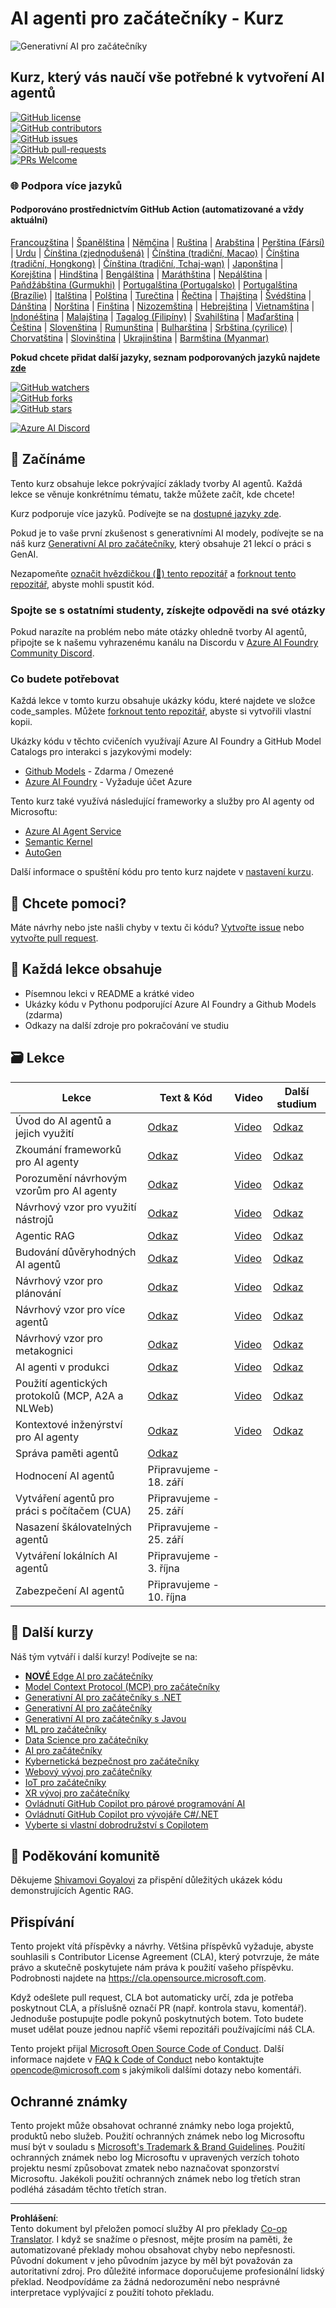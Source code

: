 <!--
CO_OP_TRANSLATOR_METADATA:
{
  "original_hash": "0c6a7a65974383f8467bb6adf3d34bc5",
  "translation_date": "2025-09-29T21:17:31+00:00",
  "source_file": "README.md",
  "language_code": "cs"
}
-->
# AI agenti pro začátečníky - Kurz

![Generativní AI pro začátečníky](../../translated_images/repo-thumbnailv2.06f4a48036fde647f6ba4eb19f5651babe59bb30e972748afb349e47725d7601.cs.png)

## Kurz, který vás naučí vše potřebné k vytvoření AI agentů

[![GitHub license](https://img.shields.io/github/license/microsoft/ai-agents-for-beginners.svg)](https://github.com/microsoft/ai-agents-for-beginners/blob/master/LICENSE?WT.mc_id=academic-105485-koreyst)  
[![GitHub contributors](https://img.shields.io/github/contributors/microsoft/ai-agents-for-beginners.svg)](https://GitHub.com/microsoft/ai-agents-for-beginners/graphs/contributors/?WT.mc_id=academic-105485-koreyst)  
[![GitHub issues](https://img.shields.io/github/issues/microsoft/ai-agents-for-beginners.svg)](https://GitHub.com/microsoft/ai-agents-for-beginners/issues/?WT.mc_id=academic-105485-koreyst)  
[![GitHub pull-requests](https://img.shields.io/github/issues-pr/microsoft/ai-agents-for-beginners.svg)](https://GitHub.com/microsoft/ai-agents-for-beginners/pulls/?WT.mc_id=academic-105485-koreyst)  
[![PRs Welcome](https://img.shields.io/badge/PRs-welcome-brightgreen.svg?style=flat-square)](http://makeapullrequest.com?WT.mc_id=academic-105485-koreyst)  

### 🌐 Podpora více jazyků

#### Podporováno prostřednictvím GitHub Action (automatizované a vždy aktuální)

[Francouzština](../fr/README.md) | [Španělština](../es/README.md) | [Němčina](../de/README.md) | [Ruština](../ru/README.md) | [Arabština](../ar/README.md) | [Perština (Fársí)](../fa/README.md) | [Urdu](../ur/README.md) | [Čínština (zjednodušená)](../zh/README.md) | [Čínština (tradiční, Macao)](../mo/README.md) | [Čínština (tradiční, Hongkong)](../hk/README.md) | [Čínština (tradiční, Tchaj-wan)](../tw/README.md) | [Japonština](../ja/README.md) | [Korejština](../ko/README.md) | [Hindština](../hi/README.md) | [Bengálština](../bn/README.md) | [Maráthština](../mr/README.md) | [Nepálština](../ne/README.md) | [Paňdžábština (Gurmukhi)](../pa/README.md) | [Portugalština (Portugalsko)](../pt/README.md) | [Portugalština (Brazílie)](../br/README.md) | [Italština](../it/README.md) | [Polština](../pl/README.md) | [Turečtina](../tr/README.md) | [Řečtina](../el/README.md) | [Thajština](../th/README.md) | [Švédština](../sv/README.md) | [Dánština](../da/README.md) | [Norština](../no/README.md) | [Finština](../fi/README.md) | [Nizozemština](../nl/README.md) | [Hebrejština](../he/README.md) | [Vietnamština](../vi/README.md) | [Indonéština](../id/README.md) | [Malajština](../ms/README.md) | [Tagalog (Filipíny)](../tl/README.md) | [Svahilština](../sw/README.md) | [Maďarština](../hu/README.md) | [Čeština](./README.md) | [Slovenština](../sk/README.md) | [Rumunština](../ro/README.md) | [Bulharština](../bg/README.md) | [Srbština (cyrilice)](../sr/README.md) | [Chorvatština](../hr/README.md) | [Slovinština](../sl/README.md) | [Ukrajinština](../uk/README.md) | [Barmština (Myanmar)](../my/README.md)

**Pokud chcete přidat další jazyky, seznam podporovaných jazyků najdete [zde](https://github.com/Azure/co-op-translator/blob/main/getting_started/supported-languages.md)**

[![GitHub watchers](https://img.shields.io/github/watchers/microsoft/ai-agents-for-beginners.svg?style=social&label=Watch)](https://GitHub.com/microsoft/ai-agents-for-beginners/watchers/?WT.mc_id=academic-105485-koreyst)  
[![GitHub forks](https://img.shields.io/github/forks/microsoft/ai-agents-for-beginners.svg?style=social&label=Fork)](https://GitHub.com/microsoft/ai-agents-for-beginners/network/?WT.mc_id=academic-105485-koreyst)  
[![GitHub stars](https://img.shields.io/github/stars/microsoft/ai-agents-for-beginners.svg?style=social&label=Star)](https://GitHub.com/microsoft/ai-agents-for-beginners/stargazers/?WT.mc_id=academic-105485-koreyst)  

[![Azure AI Discord](https://dcbadge.limes.pink/api/server/kzRShWzttr)](https://discord.gg/kzRShWzttr)

## 🌱 Začínáme

Tento kurz obsahuje lekce pokrývající základy tvorby AI agentů. Každá lekce se věnuje konkrétnímu tématu, takže můžete začít, kde chcete!

Kurz podporuje více jazyků. Podívejte se na [dostupné jazyky zde](../..).

Pokud je to vaše první zkušenost s generativními AI modely, podívejte se na náš kurz [Generativní AI pro začátečníky](https://aka.ms/genai-beginners), který obsahuje 21 lekcí o práci s GenAI.

Nezapomeňte [označit hvězdičkou (🌟) tento repozitář](https://docs.github.com/en/get-started/exploring-projects-on-github/saving-repositories-with-stars?WT.mc_id=academic-105485-koreyst) a [forknout tento repozitář](https://github.com/microsoft/ai-agents-for-beginners/fork), abyste mohli spustit kód.

### Spojte se s ostatními studenty, získejte odpovědi na své otázky

Pokud narazíte na problém nebo máte otázky ohledně tvorby AI agentů, připojte se k našemu vyhrazenému kanálu na Discordu v [Azure AI Foundry Community Discord](https://aka.ms/ai-agents/discord).

### Co budete potřebovat

Každá lekce v tomto kurzu obsahuje ukázky kódu, které najdete ve složce code_samples. Můžete [forknout tento repozitář](https://github.com/microsoft/ai-agents-for-beginners/fork), abyste si vytvořili vlastní kopii.

Ukázky kódu v těchto cvičeních využívají Azure AI Foundry a GitHub Model Catalogs pro interakci s jazykovými modely:

- [Github Models](https://aka.ms/ai-agents-beginners/github-models) - Zdarma / Omezené  
- [Azure AI Foundry](https://aka.ms/ai-agents-beginners/ai-foundry) - Vyžaduje účet Azure  

Tento kurz také využívá následující frameworky a služby pro AI agenty od Microsoftu:

- [Azure AI Agent Service](https://aka.ms/ai-agents-beginners/ai-agent-service)  
- [Semantic Kernel](https://aka.ms/ai-agents-beginners/semantic-kernel)  
- [AutoGen](https://aka.ms/ai-agents/autogen)  

Další informace o spuštění kódu pro tento kurz najdete v [nastavení kurzu](./00-course-setup/README.md).

## 🙏 Chcete pomoci?

Máte návrhy nebo jste našli chyby v textu či kódu? [Vytvořte issue](https://github.com/microsoft/ai-agents-for-beginners/issues?WT.mc_id=academic-105485-koreyst) nebo [vytvořte pull request](https://github.com/microsoft/ai-agents-for-beginners/pulls?WT.mc_id=academic-105485-koreyst).

## 📂 Každá lekce obsahuje

- Písemnou lekci v README a krátké video  
- Ukázky kódu v Pythonu podporující Azure AI Foundry a Github Models (zdarma)  
- Odkazy na další zdroje pro pokračování ve studiu  

## 🗃️ Lekce

| **Lekce**                                    | **Text & Kód**                                    | **Video**                                                  | **Další studium**                                                                     |
|----------------------------------------------|----------------------------------------------------|------------------------------------------------------------|----------------------------------------------------------------------------------------|
| Úvod do AI agentů a jejich využití           | [Odkaz](./01-intro-to-ai-agents/README.md)         | [Video](https://youtu.be/3zgm60bXmQk?si=z8QygFvYQv-9WtO1)  | [Odkaz](https://aka.ms/ai-agents-beginners/collection?WT.mc_id=academic-105485-koreyst) |
| Zkoumání frameworků pro AI agenty            | [Odkaz](./02-explore-agentic-frameworks/README.md) | [Video](https://youtu.be/ODwF-EZo_O8?si=Vawth4hzVaHv-u0H)  | [Odkaz](https://aka.ms/ai-agents-beginners/collection?WT.mc_id=academic-105485-koreyst) |
| Porozumění návrhovým vzorům pro AI agenty    | [Odkaz](./03-agentic-design-patterns/README.md)    | [Video](https://youtu.be/m9lM8qqoOEA?si=BIzHwzstTPL8o9GF)  | [Odkaz](https://aka.ms/ai-agents-beginners/collection?WT.mc_id=academic-105485-koreyst) |
| Návrhový vzor pro využití nástrojů           | [Odkaz](./04-tool-use/README.md)                   | [Video](https://youtu.be/vieRiPRx-gI?si=2z6O2Xu2cu_Jz46N)  | [Odkaz](https://aka.ms/ai-agents-beginners/collection?WT.mc_id=academic-105485-koreyst) |
| Agentic RAG                                  | [Odkaz](./05-agentic-rag/README.md)                | [Video](https://youtu.be/WcjAARvdL7I?si=gKPWsQpKiIlDH9A3)  | [Odkaz](https://aka.ms/ai-agents-beginners/collection?WT.mc_id=academic-105485-koreyst) |
| Budování důvěryhodných AI agentů             | [Odkaz](./06-building-trustworthy-agents/README.md)| [Video](https://youtu.be/iZKkMEGBCUQ?si=jZjpiMnGFOE9L8OK ) | [Odkaz](https://aka.ms/ai-agents-beginners/collection?WT.mc_id=academic-105485-koreyst) |
| Návrhový vzor pro plánování                  | [Odkaz](./07-planning-design/README.md)            | [Video](https://youtu.be/kPfJ2BrBCMY?si=6SC_iv_E5-mzucnC)  | [Odkaz](https://aka.ms/ai-agents-beginners/collection?WT.mc_id=academic-105485-koreyst) |
| Návrhový vzor pro více agentů                | [Odkaz](./08-multi-agent/README.md)                | [Video](https://youtu.be/V6HpE9hZEx0?si=rMgDhEu7wXo2uo6g)  | [Odkaz](https://aka.ms/ai-agents-beginners/collection?WT.mc_id=academic-105485-koreyst) |
| Návrhový vzor pro metakognici                | [Odkaz](./09-metacognition/README.md)              | [Video](https://youtu.be/His9R6gw6Ec?si=8gck6vvdSNCt6OcF)  | [Odkaz](https://aka.ms/ai-agents-beginners/collection?WT.mc_id=academic-105485-koreyst) |
| AI agenti v produkci                         | [Odkaz](./10-ai-agents-production/README.md)       | [Video](https://youtu.be/l4TP6IyJxmQ?si=31dnhexRo6yLRJDl)  | [Odkaz](https://aka.ms/ai-agents-beginners/collection?WT.mc_id=academic-105485-koreyst) |
| Použití agentických protokolů (MCP, A2A a NLWeb) | [Odkaz](./11-agentic-protocols/README.md)          | [Video](https://youtu.be/X-Dh9R3Opn8)                      | [Odkaz](https://aka.ms/ai-agents-beginners/collection?WT.mc_id=academic-105485-koreyst) |
| Kontextové inženýrství pro AI agenty         | [Odkaz](./12-context-engineering/README.md)         | [Video](https://youtu.be/F5zqRV7gEag)                                 | [Odkaz](https://aka.ms/ai-agents-beginners/collection?WT.mc_id=academic-105485-koreyst) |
| Správa paměti agentů                         | [Odkaz](./13-agent-memory/README.md)     |                                                            |                                                                                        |
| Hodnocení AI agentů                          | Připravujeme - 18. září                              |                                                            |                                                                                        |
| Vytváření agentů pro práci s počítačem (CUA) | Připravujeme - 25. září                              |                                                            |                                                                                        |
| Nasazení škálovatelných agentů               | Připravujeme - 25. září                              |                                                            |                                                                                        |
| Vytváření lokálních AI agentů                | Připravujeme - 3. října                              |                                                            |                                                                                        |
| Zabezpečení AI agentů                        | Připravujeme - 10. října                             |                                                            |                                                                                        |

## 🎒 Další kurzy

Náš tým vytváří i další kurzy! Podívejte se na:

- [**NOVÉ** Edge AI pro začátečníky](https://github.com/microsoft/edgeai-for-beginners?WT.mc_id=academic-105485-koreyst)
- [Model Context Protocol (MCP) pro začátečníky](https://github.com/microsoft/mcp-for-beginners?WT.mc_id=academic-105485-koreyst)
- [Generativní AI pro začátečníky s .NET](https://github.com/microsoft/Generative-AI-for-beginners-dotnet?WT.mc_id=academic-105485-koreyst)
- [Generativní AI pro začátečníky](https://github.com/microsoft/generative-ai-for-beginners?WT.mc_id=academic-105485-koreyst)
- [Generativní AI pro začátečníky s Javou](https://github.com/microsoft/generative-ai-for-beginners-java?WT.mc_id=academic-105485-koreyst)
- [ML pro začátečníky](https://aka.ms/ml-beginners?WT.mc_id=academic-105485-koreyst)
- [Data Science pro začátečníky](https://aka.ms/datascience-beginners?WT.mc_id=academic-105485-koreyst)
- [AI pro začátečníky](https://aka.ms/ai-beginners?WT.mc_id=academic-105485-koreyst)
- [Kybernetická bezpečnost pro začátečníky](https://github.com/microsoft/Security-101??WT.mc_id=academic-96948-sayoung)
- [Webový vývoj pro začátečníky](https://aka.ms/webdev-beginners?WT.mc_id=academic-105485-koreyst)
- [IoT pro začátečníky](https://aka.ms/iot-beginners?WT.mc_id=academic-105485-koreyst)
- [XR vývoj pro začátečníky](https://github.com/microsoft/xr-development-for-beginners?WT.mc_id=academic-105485-koreyst)
- [Ovládnutí GitHub Copilot pro párové programování AI](https://aka.ms/GitHubCopilotAI?WT.mc_id=academic-105485-koreyst)
- [Ovládnutí GitHub Copilot pro vývojáře C#/.NET](https://github.com/microsoft/mastering-github-copilot-for-dotnet-csharp-developers?WT.mc_id=academic-105485-koreyst)
- [Vyberte si vlastní dobrodružství s Copilotem](https://github.com/microsoft/CopilotAdventures?WT.mc_id=academic-105485-koreyst)

## 🌟 Poděkování komunitě

Děkujeme [Shivamovi Goyalovi](https://www.linkedin.com/in/shivam2003/) za přispění důležitých ukázek kódu demonstrujících Agentic RAG. 

## Přispívání

Tento projekt vítá příspěvky a návrhy. Většina příspěvků vyžaduje, abyste souhlasili s 
Contributor License Agreement (CLA), který potvrzuje, že máte právo a skutečně poskytujete 
nám práva k použití vašeho příspěvku. Podrobnosti najdete na <https://cla.opensource.microsoft.com>.

Když odešlete pull request, CLA bot automaticky určí, zda je potřeba poskytnout 
CLA, a příslušně označí PR (např. kontrola stavu, komentář). Jednoduše postupujte podle pokynů 
poskytnutých botem. Toto budete muset udělat pouze jednou napříč všemi repozitáři používajícími náš CLA.

Tento projekt přijal [Microsoft Open Source Code of Conduct](https://opensource.microsoft.com/codeofconduct/).
Další informace najdete v [FAQ k Code of Conduct](https://opensource.microsoft.com/codeofconduct/faq/) nebo 
kontaktujte [opencode@microsoft.com](mailto:opencode@microsoft.com) s jakýmikoli dalšími dotazy nebo komentáři.

## Ochranné známky

Tento projekt může obsahovat ochranné známky nebo loga projektů, produktů nebo služeb. Použití ochranných známek nebo log Microsoftu 
musí být v souladu s [Microsoft's Trademark & Brand Guidelines](https://www.microsoft.com/legal/intellectualproperty/trademarks/usage/general).
Použití ochranných známek nebo log Microsoftu v upravených verzích tohoto projektu nesmí způsobovat zmatek nebo naznačovat sponzorství Microsoftu.
Jakékoli použití ochranných známek nebo log třetích stran podléhá zásadám těchto třetích stran.

---

**Prohlášení**:  
Tento dokument byl přeložen pomocí služby AI pro překlady [Co-op Translator](https://github.com/Azure/co-op-translator). I když se snažíme o přesnost, mějte prosím na paměti, že automatizované překlady mohou obsahovat chyby nebo nepřesnosti. Původní dokument v jeho původním jazyce by měl být považován za autoritativní zdroj. Pro důležité informace doporučujeme profesionální lidský překlad. Neodpovídáme za žádná nedorozumění nebo nesprávné interpretace vyplývající z použití tohoto překladu.